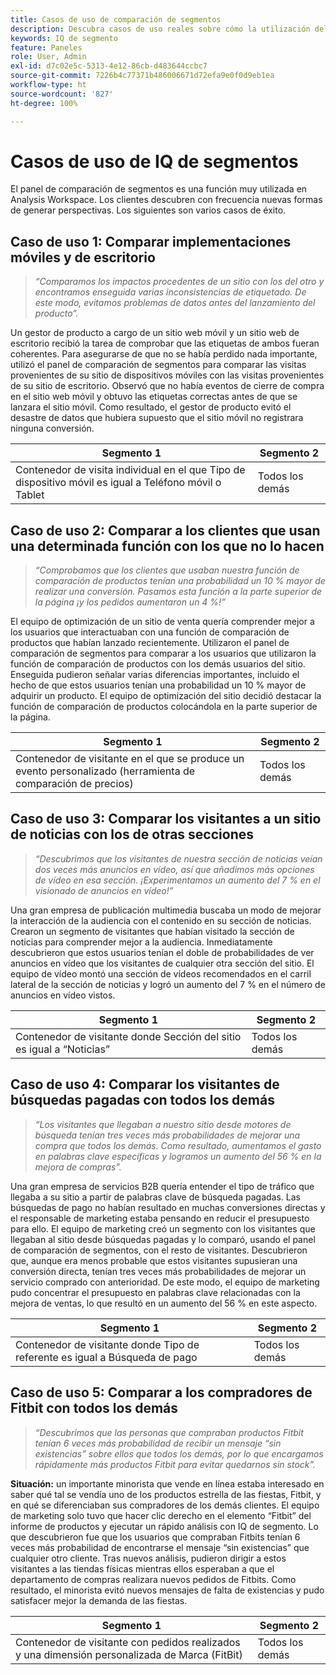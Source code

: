 ```yaml
---
title: Casos de uso de comparación de segmentos
description: Descubra casos de uso reales sobre cómo la utilización del panel de comparación de segmentos para obtener información sobre la estrategia de marketing.
keywords: IQ de segmento
feature: Paneles
role: User, Admin
exl-id: d7c02e5c-5313-4e12-86cb-d483644ccbc7
source-git-commit: 7226b4c77371b486006671d72efa9e0f0d9eb1ea
workflow-type: ht
source-wordcount: '827'
ht-degree: 100%

---
```


# Casos de uso de IQ de segmentos

El panel de comparación de segmentos es una función muy utilizada en Analysis Workspace. Los clientes descubren con frecuencia nuevas formas de generar perspectivas. Los siguientes son varios casos de éxito.

## Caso de uso 1: Comparar implementaciones móviles y de escritorio

> *“Comparamos los impactos procedentes de un sitio con los del otro y encontramos enseguida varias inconsistencias de etiquetado. De este modo, evitamos problemas de datos antes del lanzamiento del producto”.*

Un gestor de producto a cargo de un sitio web móvil y un sitio web de escritorio recibió la tarea de comprobar que las etiquetas de ambos fueran coherentes. Para asegurarse de que no se había perdido nada importante, utilizó el panel de comparación de segmentos para comparar las visitas provenientes de su sitio de dispositivos móviles con las visitas provenientes de su sitio de escritorio. Observó que no había eventos de cierre de compra en el sitio web móvil y obtuvo las etiquetas correctas antes de que se lanzara el sitio móvil. Como resultado, el gestor de producto evitó el desastre de datos que hubiera supuesto que el sitio móvil no registrara ninguna conversión.

| Segmento 1 | Segmento 2 |
|--- |--- |
| Contenedor de visita individual en el que Tipo de dispositivo móvil es igual a Teléfono móvil o Tablet | Todos los demás |

## Caso de uso 2: Comparar a los clientes que usan una determinada función con los que no lo hacen

> *“Comprobamos que los clientes que usaban nuestra función de comparación de productos tenían una probabilidad un 10 % mayor de realizar una conversión. Pasamos esta función a la parte superior de la página ¡y los pedidos aumentaron un 4 %!”*

El equipo de optimización de un sitio de venta quería comprender mejor a los usuarios que interactuaban con una función de comparación de productos que habían lanzado recientemente. Utilizaron el panel de comparación de segmentos para comparar a los usuarios que utilizaron la función de comparación de productos con los demás usuarios del sitio. Enseguida pudieron señalar varias diferencias importantes, incluido el hecho de que estos usuarios tenían una probabilidad un 10 % mayor de adquirir un producto. El equipo de optimización del sitio decidió destacar la función de comparación de productos colocándola en la parte superior de la página.

| Segmento 1 | Segmento 2 |
|--- |--- |
| Contenedor de visitante en el que se produce un evento personalizado (herramienta de comparación de precios) | Todos los demás |

## Caso de uso 3: Comparar los visitantes a un sitio de noticias con los de otras secciones

> *“Descubrimos que los visitantes de nuestra sección de noticias veían dos veces más anuncios en vídeo, así que añadimos más opciones de vídeo en esa sección. ¡Experimentamos un aumento del 7 % en el visionado de anuncios en vídeo!”*

Una gran empresa de publicación multimedia buscaba un modo de mejorar la interacción de la audiencia con el contenido en su sección de noticias. Crearon un segmento de visitantes que habían visitado la sección de noticias para comprender mejor a la audiencia. Inmediatamente descubrieron que estos usuarios tenían el doble de probabilidades de ver anuncios en vídeo que los visitantes de cualquier otra sección del sitio. El equipo de vídeo montó una sección de vídeos recomendados en el carril lateral de la sección de noticias y logró un aumento del 7 % en el número de anuncios en vídeo vistos.

| Segmento 1 | Segmento 2 |
|--- |--- |
| Contenedor de visitante donde Sección del sitio es igual a “Noticias” | Todos los demás |

## Caso de uso 4: Comparar los visitantes de búsquedas pagadas con todos los demás

> *“Los visitantes que llegaban a nuestro sitio desde motores de búsqueda tenían tres veces más probabilidades de mejorar una compra que todos los demás. Como resultado, aumentamos el gasto en palabras clave específicas y logramos un aumento del 56 % en la mejora de compras”.*

Una gran empresa de servicios B2B quería entender el tipo de tráfico que llegaba a su sitio a partir de palabras clave de búsqueda pagadas. Las búsquedas de pago no habían resultado en muchas conversiones directas y el responsable de marketing estaba pensando en reducir el presupuesto para ello. El equipo de marketing creó un segmento con los visitantes que llegaban al sitio desde búsquedas pagadas y lo comparó, usando el panel de comparación de segmentos, con el resto de visitantes. Descubrieron que, aunque era menos probable que estos visitantes supusieran una conversión directa, tenían tres veces más probabilidades de mejorar un servicio comprado con anterioridad. De este modo, el equipo de marketing pudo concentrar el presupuesto en palabras clave relacionadas con la mejora de ventas, lo que resultó en un aumento del 56 % en este aspecto.

| Segmento 1 | Segmento 2 |
|--- |--- |
| Contenedor de visitante donde Tipo de referente es igual a Búsqueda de pago | Todos los demás |

## Caso de uso 5: Comparar a los compradores de Fitbit con todos los demás

> *“Descubrimos que las personas que compraban productos Fitbit tenían 6 veces más probabilidad de recibir un mensaje “sin existencias” sobre ellos que todos los demás, por lo que encargamos rápidamente más productos Fitbit para evitar quedarnos sin stock”.*

**Situación:** un importante minorista que vende en línea estaba interesado en saber qué tal se vendía uno de los productos estrella de las fiestas, Fitbit, y en qué se diferenciaban sus compradores de los demás clientes. El equipo de marketing solo tuvo que hacer clic derecho en el elemento “Fitbit” del informe de productos y ejecutar un rápido análisis con IQ de segmento. Lo que descubrieron fue que los usuarios que compraban Fitbits tenían 6 veces más probabilidad de encontrarse el mensaje “sin existencias” que cualquier otro cliente. Tras nuevos análisis, pudieron dirigir a estos visitantes a las tiendas físicas mientras ellos esperaban a que el departamento de compras realizara nuevos pedidos de Fitbits. Como resultado, el minorista evitó nuevos mensajes de falta de existencias y pudo satisfacer mejor la demanda de las fiestas.

| Segmento 1 | Segmento 2 |
|--- |--- |
| Contenedor de visitante con pedidos realizados y una dimensión personalizada de Marca (FitBit) | Todos los demás |
